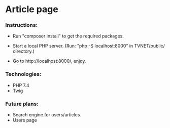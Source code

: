 # Article page

### Instructions:
* Run "composer install" to get the required packages.

* Start a local PHP server. (Run: "php -S localhost:8000" in TVNET/public/ directory.)

* Go to http://localhost:8000/, enjoy.

### Technologies:
* PHP 7.4
* Twig


### Future plans:
* Search engine for users/articles
* Users page
